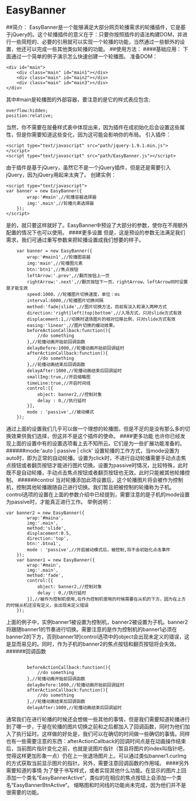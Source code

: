 EasyBanner
=
##简介：
EasyBanner是一个能够满足大部分网页轮播需求的轮播插件，它是基于jQuery的。这个轮播插件的意义在于：只要你按照插件的语法构建DOM，并进行一些简短的、必要的引用就可以实现一个轮播的功能，当然通过一些额外的设置，他还可以完成一些其他类似轮播的功能。
##使用方法：
####基础应用：
下面通过一个简单的例子演示怎么快速创建一个轮播图。
准备DOM：
```
<div id="main">
    <div class="main" id="main1"></div>
    <div class="main" id="main2"></div>
    <div class="main" id="main3"></div>
</div>
```
其中#main是轮播图的外部容器，要注意的是它的样式表应包含;
```
overflow:hidden;
position:relative;
```
当然，你不需要在层叠样式表中体现出来，因为插件在成初始化后会设置这些属性，但是你需要知道这些变化，因为这可能会影响你的布局。
引入插件：
```
<script type="text/javascript" src="path/jquery-1.9.1.min.js"></script>
<script type="text/javascript" src="path/EasyBanner.js"></script>
```
由于插件是基于jQuery，虽然它不是一个jQuery插件，但是还是需要引入jQuery，因为jQuery用起来太爽了。
创建实例：
```
<script type="text/javascript">
var banner = new EasyBanner({
        wrap:'#main',//轮播容器选择器
        img:'.main',//轮播元素选择器
    });
</script>
```
是的，就只要这样就好了。EasyBanner中预设了大部分的参数，使你在不用额外配置的情况下也可以使用。
####更多设置
但是，这是预设的参数无法满足我们需求，我们可通过重写参数来把轮播设置成我们想要的样子。
```
    var banner = new EasyBanner({
        wrap:'#main1',//轮播图容器
        img:'main',//轮播图元素
        btn:'btn1',//焦点按钮
        leftArrow:'.prev',//翻页按钮上一页
        rightArrow:'.next',//翻页按钮下一页，rightArrow，leftArrow同时设置是才能生效
        speed:1000，//轮播图片切换速度，单位：ms
        interval:6000,//轮播图片切换间隔
        method:'fade|slide',//图片切换方法，目前有淡入和滑入两种方式
        direction:'right|left|top|bottom',//入场方式，只对slide方式有效
        displacement:1,//切换时退场图片的相对位移比例，只对slide方式有效
        easing:'linear',//图片切换的缓动效果。
        beforeActionCallback:function(){
            //do something
        },//轮播动画开始前回调函数
        delayBefore:1000,//轮播动画开始前回调延时
        afterActionCallback:function(){
            //do something
        },//轮播动画结束后回调函数
        delayAfter:1000,//轮播动画结束后回调延时
        smallImg:true,//开启缩略图
        timeLine:true,//开启时间线
        control:[{
            object: banner2,//控制对象
            delay : 0,//执行延时
        }],
        mode : 'passive',//被动模式
    });
```
通过上面的设置我们几乎可以做一个理想的轮播图，但是不足的是没有那么多的切换效果供我们选择，但这并不是这个插件的使命。
####更多功能
也许你已经发现上面的设置中有的设置选项看上去不知所云。它们是为一些扩展功能准备的。
 ######mode:'auto | passive | click'
设置轮播的工作方式，当mode设置为auto时，即为正常的自动轮播。设置为click时，不进行自动轮播需要手动点击焦点按钮或者翻页按钮才能进行图片切换。设置为passive时情况，比较特殊，此时既不是自动轮播，手动点击焦点按钮或者翻页按钮也无效。此时只能被其他轮播控制。
 ######control
当对轮播添加此项设置后，这个轮播图片将会被作为控制机，控制其他轮播跟随自己进行切换。我们暂且把被控制的轮播称为子机。control选项的设置在上面的参数介绍中已经提到，需要注意的是子机的mode设置为passive时，才能真正进行工作。
举例说明：
```
var banner2 = new EasyBanner({
        wrap:'#maina',
        img:'.main',
        method:'slide',
        displacement:0.5,
        direction:'top',
        btn:'.btna1',
        mode : 'passive',//开启被动模式后，被控制,将不会初始化点击事件
    });
    var banner1 = new EasyBanner({
        wrap:'#main',
        img:'.main',
        method:'fade',
        control:[{
            object: banner2,//控制对象
            delay : 0,//执行延时
        }],//被作为控制机使用,在作为控制机使用的时候需要在从机的下方，因为在上方的时候从机还没有定义，会出现未定义错误
    });
```
上面的例子中，实例banner1被设置为控制机，banner2被设置为子机。banner2将跟随banner1的节奏进行切换。需要注意的是作为控制机的banner1必须在banner2的下方，否则banner1的control选项中的object会出现未定义的错误，这是显而易见的。同时，作为子机的banner2的焦点按钮和翻页按钮将会失效。
######回调函数

```

        beforeActionCallback:function(){
            //do something
        },//轮播动画开始前回调函数
        delayBefore:1000,//轮播动画开始前回调延时
        afterActionCallback:function(){
            //do something
        },//轮播动画结束后回调函数
        delayAfter:1000,//轮播动画结束后回调延时

```
通常我们在进行轮播的时候还会想做一些其他的事情，但是我们需要知道轮播进行到了哪一步，于是在轮播的图片切换之前和之后都加入了回调函数，同时为他们加入了执行延时。这样做的好处是，我们可以在确切的时间做一些确切的事情。同样也有一些需要注意的东西：afterActionCallback的回调时间点是在动画操作结束后，当前图片指针变化之前，也就是说图片指针（暂且将图片的index叫指针吧，觉得这样更加形象一点）仍在上一张退场图片上。可以通过类似banner1.curImg的方式获取当前显示图片的指针。另外，需要注意回调函数的作用域。
####另外需要知道的事情
为了便于书写样式，或者实现其他什么功能。在显示的图片上回添加一个类名“EasyBannerActive“，类似的在相应的焦点按钮上会添加一个类名“EasyBannerBtnActive“。
缩略图和时间线的功能尚未完成，因为他们并不是很需要的功能。
